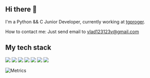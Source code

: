 <!--
**Vlad2030/Vlad2030** is a ✨ _special_ ✨ repository because its `README.md` (this file) appears on your GitHub profile.

Here are some ideas to get you started:

- 🔭 I’m currently working on ...
- 🌱 I’m currently learning ...
- 👯 I’m looking to collaborate on ...
- 🤔 I’m looking for help with ...
- 💬 Ask me about ...
- 📫 How to reach me: ...
- 😄 Pronouns: ...
- ⚡ Fun fact: ...
-->
## Hi there 👋
I'm a Python && C Junior Developer, currently working at [tgproger]( https://tgproger.ru).

How to contact me: Just send email to [vlad123123v@gmail.com](mailto:vlad123123v@gmail.com)

## My tech stack

![](https://img.shields.io/badge/Python-316192?style=for-the-badge&logo=python&logoColor=white)
![](https://img.shields.io/badge/Flask-316192?style=for-the-badge&logo=flask&logoColor=white&color=gray)
![](https://img.shields.io/badge/Aiogram-316192?style=for-the-badge&logo=aiogram&logoColor=black)
![](https://img.shields.io/badge/Linux-111?style=for-the-badge&logo=linux&logoColor=white)
![](https://img.shields.io/badge/Docker-316192?style=for-the-badge&logo=docker&logoColor=white)
![](https://img.shields.io/badge/C-00599C?style=for-the-badge&logo=c&logoColor=white)
![](https://img.shields.io/badge/MySQL-316192?style=for-the-badge&logo=mysql&logoColor=white)

![Metrics](https://metrics.lecoq.io/Vlad2030?template=classic&languages=1&isocalendar=1&lines=1&base=header%2C%20activity%2C%20community%2C%20repositories%2C%20metadata&base.indepth=false&base.hireable=false&base.skip=false&isocalendar=false&isocalendar.duration=half-year&languages=false&languages.limit=8&languages.threshold=0%25&languages.other=false&languages.colors=github&languages.sections=most-used&languages.indepth=false&languages.analysis.timeout=15&languages.analysis.timeout.repositories=7.5&languages.categories=markup%2C%20programming&languages.recent.categories=markup%2C%20programming&languages.recent.load=300&languages.recent.days=14&lines=false&lines.sections=base&lines.repositories.limit=4&lines.history.limit=1&config.timezone=Europe%2FMoscow)

